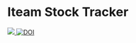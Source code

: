 # Iteam Stock Tracker

<a href="https://app.travis-ci.com/github/qchen59/CSC510G30/jobs/534646341"><img src="https://app.travis-ci.com/qchen59/IteamStockTracker.svg?branch=main"> 
<a href="https://zenodo.org/badge/latestdoi/404936268"><img src="https://zenodo.org/badge/404936268.svg" alt="DOI"></a>


